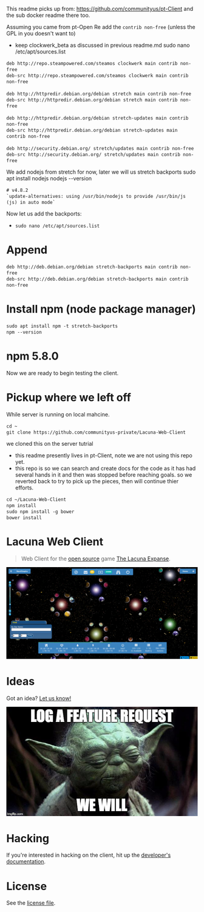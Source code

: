 This readme picks up from:
https://github.com/communityus/pt-Client
and the sub docker readme there too.

Assuming you came from pt-Open
Re add the `contrib non-free`
(unless the GPL in you doesn't want to)
- keep clockwerk_beta as discussed in previous readme.md
sudo nano /etc/apt/sources.list
```
deb http://repo.steampowered.com/steamos clockwerk main contrib non-free
deb-src http://repo.steampowered.com/steamos clockwerk main contrib non-free

deb http://httpredir.debian.org/debian stretch main contrib non-free
deb-src http://httpredir.debian.org/debian stretch main contrib non-free

deb http://httpredir.debian.org/debian stretch-updates main contrib non-free
deb-src http://httpredir.debian.org/debian stretch-updates main contrib non-free

deb http://security.debian.org/ stretch/updates main contrib non-free
deb-src http://security.debian.org/ stretch/updates main contrib non-free
```
We add nodejs from stretch for now, later we will us stretch backports
sudo apt install nodejs
nodejs --version
```
# v4.8.2
`update-alternatives: using /usr/bin/nodejs to provide /usr/bin/js (js) in auto mode`
```
Now let us add the backports:
- `sudo nano /etc/apt/sources.list`

# Append
```
deb http://deb.debian.org/debian stretch-backports main contrib non-free
deb-src http://deb.debian.org/debian stretch-backports main contrib non-free
```

# Install npm (node package manager)
```
sudo apt install npm -t stretch-backports
npm --version
```
# npm 5.8.0
Now we are ready to begin testing the client.

# Pickup where we left off

While server is running on local mahcine.
```
cd ~
git clone https://github.com/communityus-private/Lacuna-Web-Client
```
we cloned this on the server tutrial
- this readme presently lives in pt-Client, note we are not using this repo yet.
- this repo is so we can search and create docs for the code as it has had several hands in it and then was stopped before reaching goals. so we reverted back to try to pick up the pieces, then will continue thier efforts.
```
cd ~/Lacuna-Web-Client
npm install
sudo npm install -g bower
bower install
```
# Lacuna Web Client

>  Web Client for the [open source](http://www.lacunaexpanse.com/developers) game [The Lacuna Expanse](http://www.lacunaexpanse.com/).

![Screenshot](docs/img/screenshot.png)

# Ideas

Got an idea? [Let us know!](https://github.com/plainblack/Lacuna-Web-Client/issues)

[![Yoda and feature requests](docs/img/feature-request.jpg)](https://github.com/plainblack/Lacuna-Web-Client/issues)

# Hacking

If you're interested in hacking on the client, hit up the [developer's documentation](docs/README.md).

# License

See the [license file](LICENSE).
